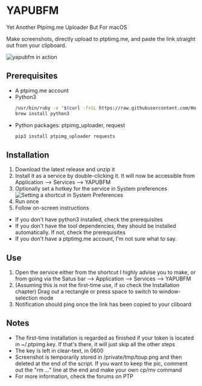 # YAPUBFM
Yet Another Ptpimg.me Uploader But For macOS

Make screenshots, directly upload to ptptimg.me, and paste the link straight out from your clipboard.

![yapubfm in action](https://thumbs.gfycat.com/InbornFirsthandDragon-size_restricted.gif)

## Prerequisites
- A ptpimg.me account
- Python3
  ```bash
  /usr/bin/ruby -e "$(curl -fsSL https://raw.githubusercontent.com/Homebrew/install/master/install)"
  brew install python3
  ```
- Python packages: ptpimg_uploader, request
  ```bash
  pip3 install ptpimg_uploader requests
  ```
## Installation
1. Download the latest release and unzip it
1. Install it as a service by double-clicking it.
  It will now be accessible from Application --> Services --> YAPUBFM
1. Optionally set a hotkey for the service in System preferences  
  ![Setting a shortcut in System Preferences](https://ptpimg.me/4k80h3.png)
1. Run once
1. Follow on-screen instructions
  * If you don't have python3 installed, check the prerequisites
  * If you don't have the tool dependencies, they should be installed automatically. If not, check the prerequisites
  * If you don't have a ptptimg.me account, I'm not sure what to say.

## Use
1. Open the service either from the shortcut I highly advise you to make, or from going via the Satus bar --> Application --> Services --> YAPUBFM
1. (Assuming this is not the first-time use, if so check the Installation chapter) Drag out a rectangle or press space to switch to window-selection mode
1. Notification should ping once the link has been copied to your cliboard

## Notes
* The first-time installation is regarded as finished if your token is located in ~/.ptpimg.key. If that's there, it will just skip all the other steps
* The key is left in clear-text, in 0600
* Screenshot is temporarily stored in /private/tmp/toup.png and then deleted at the end of the script. If you want to keep the pic, comment out the "rm ..." line at the end and make your own cp/mv command
* For more information, check the forums on PTP
